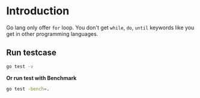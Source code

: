 # Introduction

Go lang only offer `for` loop. You don't get `while`, `do`, `until` keywords like you get in other programming languages.

## Run testcase

```sh
go test -v
```

**Or run test with Benchmark**

```sh
go test -bench=.
```